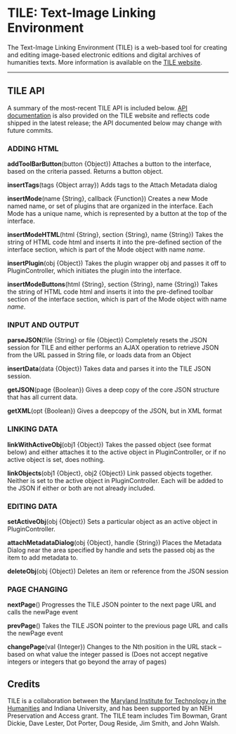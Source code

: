 TILE: Text-Image Linking Environment
====================================

The Text-Image Linking Environment (TILE) is a web-based tool for creating and editing image-based electronic editions and digital archives of humanities texts. More information is available on the [TILE website](http://mith.umd.edu/tile).

--------------

TILE API
----
A summary of the most-recent TILE API is included below. [API documentation](http://mith.umd.edu/tile/documentation/tile-api/) is also provided on the TILE website and reflects code shipped in the latest release; the API documented below may change with future commits.

### ADDING HTML

**addToolBarButton**(button {Object})
Attaches a button to the interface, based on the criteria passed. Returns a button object.

**insertTags**(tags {Object array})
Adds tags to the Attach Metadata dialog

**insertMode**(name {String}, callback {Function})
Creates a new Mode named name, or set of plugins that are organized in the interface. Each Mode has a unique name, which is represented by a button at the top of the interface.

**insertModeHTML**(html {String}, section {String}, name {String})
Takes the string of HTML code html and inserts it into the pre-defined section of the interface section, which is part of the Mode object with name *name*.

**insertPlugin**(obj {Object})
Takes the plugin wrapper obj and passes it off to PluginController, which initiates the plugin into the interface.

**insertModeButtons**(html {String}, section {String}, name {String})
Takes the string of HTML code html and inserts it into the pre-defined toolbar section of the interface section, which is part of the Mode object with name *name*.

### INPUT AND OUTPUT

**parseJSON**(file {String} or file {Object})
Completely resets the JSON session for TILE and either performs an AJAX operation to retrieve JSON from the URL passed in String file, or loads data from an Object

**insertData**(data {Object})
Takes data and parses it into the TILE JSON session.

**getJSON**(page {Boolean})
Gives a deep copy of the core JSON structure that has all current data.

**getXML**(opt {Boolean})
Gives a deepcopy of the JSON, but in XML format

### LINKING DATA

**linkWithActiveObj**(obj1 {Object})
Takes the passed object (see format below) and either attaches it to the active object in PluginController, or if no active object is set, does nothing.

**linkObjects**(obj1 {Object}, obj2 {Object})
Link passed objects together. Neither is set to the active object in PluginController. Each will be added to the JSON if either or both are not already included.

### EDITING DATA

**setActiveObj**(obj {Object})
Sets a particular object as an active object in PluginController.

**attachMetadataDialog**(obj {Object}, handle {String})
Places the Metadata Dialog near the area specified by handle and sets the passed obj as the item to add metadata to.

**deleteObj**(obj {Object})
Deletes an item or reference from the JSON session

### PAGE CHANGING

**nextPage**()
Progresses the TILE JSON pointer to the next page URL and calls the newPage event

**prevPage**()
Takes the TILE JSON pointer to the previous page URL and calls the newPage event

**changePage**(val {Integer})
Changes to the Nth position in the URL stack – based on what value the integer passed is (Does not accept negative integers or integers that go beyond the array of pages)

Credits
----
TILE is a collaboration between the [Maryland Institute for Technology in the Humanities](http://mith.umd.edu/) and Indiana University, and has been supported by an NEH Preservation and Access grant. The TILE team includes Tim Bowman, Grant Dickie, Dave Lester, Dot Porter, Doug Reside, Jim Smith, and John Walsh.